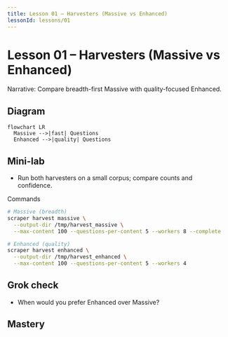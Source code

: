 ```yaml
---
title: Lesson 01 – Harvesters (Massive vs Enhanced)
lessonId: lessons/01
---
```


# Lesson 01 – Harvesters (Massive vs Enhanced)

Narrative: Compare breadth-first Massive with quality-focused Enhanced.

## Diagram
```mermaid
flowchart LR
  Massive -->|fast| Questions
  Enhanced -->|quality| Questions
```

## Mini-lab
- Run both harvesters on a small corpus; compare counts and confidence.

Commands
```bash
# Massive (breadth)
scraper harvest massive \
  --output-dir /tmp/harvest_massive \
  --max-content 100 --questions-per-content 5 --workers 8 --complete

# Enhanced (quality)
scraper harvest enhanced \
  --output-dir /tmp/harvest_enhanced \
  --max-content 100 --questions-per-content 5 --workers 4
```

## Grok check
- When would you prefer Enhanced over Massive?

## Mastery
<MasteryChecklist id="lessons/01" :items='[
  "Run Massive on 50 contents",
  "Run Enhanced on 50 contents",
  "Compare confidence distributions",
  "Note tradeoffs in logs"
]' />

